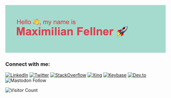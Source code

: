 ![Hello, my name is Maximilian Fellner](header.png)

### Connect with me:

[![LinkedIn](https://img.shields.io/badge/-LinkedIn-0077B5?style=for-the-badge&logo=LinkedIn&logoColor=white)](https://linkedin.com/in/maxfellner)
[![Twitter](https://img.shields.io/badge/-Twitter-1DA1F2?style=for-the-badge&logo=Twitter&logoColor=white)](https://twitter.com/mxfellner)
[![StackOverflow](https://img.shields.io/badge/-Stack--Overflow-FE7A16?style=for-the-badge&logo=Stack-Overflow&logoColor=white)](https://careers.stackoverflow.com/mfellner)
[![Xing](https://img.shields.io/badge/-Xing-006567?style=for-the-badge&logo=Xing&logoColor=white)](https://www.xing.com/profile/Maximilian_Fellner)
[![Keybase](https://img.shields.io/badge/-Keybase-33A0FF?style=for-the-badge&logo=Keybase&logoColor=white)](https://keybase.io/maxf)
[![Dev.to](https://img.shields.io/badge/-Dev.to-0A0A0A?style=for-the-badge&logo=Dev.to&logoColor=white)](https://dev.to/mxfellner)
![Mastodon Follow](https://img.shields.io/mastodon/follow/16019?domain=https%3A%2F%2Ftoot.berlin&label=Mastodon&style=social)

![Visitor Count](https://profile-counter.glitch.me/mfellner/count.svg)
